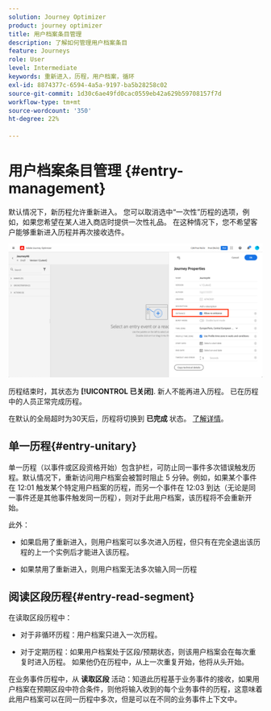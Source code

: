 ```yaml
---
solution: Journey Optimizer
product: journey optimizer
title: 用户档案条目管理
description: 了解如何管理用户档案条目
feature: Journeys
role: User
level: Intermediate
keywords: 重新进入，历程，用户档案，循环
exl-id: 8874377c-6594-4a5a-9197-ba5b28258c02
source-git-commit: 1d30c6ae49fd0cac0559eb42a629b59708157f7d
workflow-type: tm+mt
source-wordcount: '350'
ht-degree: 22%

---
```


# 用户档案条目管理 {#entry-management}

默认情况下，新历程允许重新进入。 您可以取消选中“一次性”历程的选项，例如，如果您希望在某人进入商店时提供一次性礼品。 在这种情况下，您不希望客户能够重新进入历程并再次接收选件。

![](assets/journey-re-entrance.png)

历程结束时，其状态为 **[!UICONTROL 已关闭]**. 新人不能再进入历程。 已在历程中的人员正常完成历程。

在默认的全局超时为30天后，历程将切换到 **已完成** 状态。  [了解详情](journey-gs.md#global_timeout)。


## 单一历程{#entry-unitary}

单一历程（以事件或区段资格开始）包含护栏，可防止同一事件多次错误触发历程。默认情况下，重新访问用户档案会被暂时阻止 5 分钟。例如，如果某个事件在 12:01 触发某个特定用户档案的历程，而另一个事件在 12:03 到达（无论是同一事件还是其他事件触发同一历程），则对于此用户档案，该历程将不会重新开始。

此外：

* 如果启用了重新进入，则用户档案可以多次进入历程，但只有在完全退出该历程的上一个实例后才能进入该历程。

* 如果禁用了重新进入，则用户档案无法多次输入同一历程

## 阅读区段历程{#entry-read-segment}

在读取区段历程中：

* 对于非循环历程：用户档案只进入一次历程。

* 对于定期历程：如果用户档案处于区段/预期状态，则该用户档案会在每次重复时进入历程。 如果他仍在历程中，从上一次重复开始，他将从头开始。

在业务事件历程中，从 **读取区段** 活动：知道此历程基于业务事件的接收，如果用户档案在预期区段中符合条件，则他将输入收到的每个业务事件的历程，这意味着此用户档案可以在同一历程中多次，但是可以在不同的业务事件上下文中。

